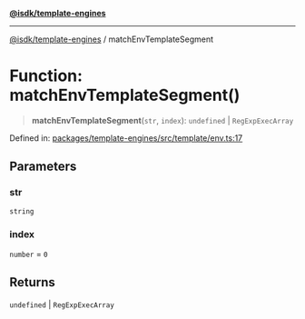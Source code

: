 [**@isdk/template-engines**](../README.md)

***

[@isdk/template-engines](../globals.md) / matchEnvTemplateSegment

# Function: matchEnvTemplateSegment()

> **matchEnvTemplateSegment**(`str`, `index`): `undefined` \| `RegExpExecArray`

Defined in: [packages/template-engines/src/template/env.ts:17](https://github.com/isdk/template-engines.js/blob/24b1ccbec627480811c0e55e7b0aa8bfa87438e3/src/template/env.ts#L17)

## Parameters

### str

`string`

### index

`number` = `0`

## Returns

`undefined` \| `RegExpExecArray`
